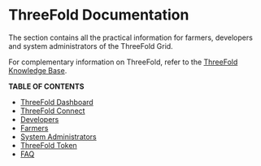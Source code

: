 <h1> ThreeFold Documentation </h1>

The section contains all the practical information for farmers, developers and system administrators of the ThreeFold Grid.

For complementary information on ThreeFold, refer to the [ThreeFold Knowledge Base](../knowledge_base/knowledge_base.md).

**TABLE OF CONTENTS**

- [ThreeFold Dashboard](./dashboard/dashboard.md)
- [ThreeFold Connect](./tfconnect/tfconnect_toc.md)
- [Developers](./developers/developers.md)
- [Farmers](./farmers/farmers.md)
- [System Administrators](./system_administrators/system_administrators.md)
- [ThreeFold Token](./threefold_token/threefold_token.md)
- [FAQ](./faq/faq.md)